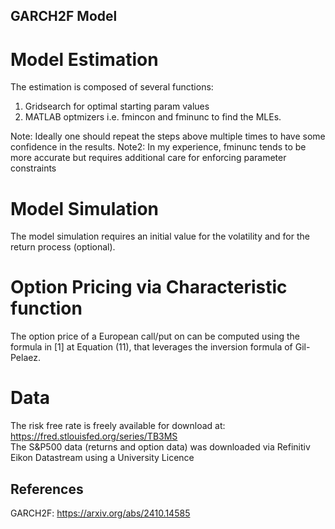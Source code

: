 ## GARCH2F Model 

# Model Estimation  

The estimation is composed of several functions: 

1) Gridsearch for optimal starting param values
2) MATLAB optmizers i.e. fmincon and fminunc to find the MLEs.

 Note: Ideally one should repeat the steps above multiple times to have some confidence in the results. 
 Note2: In my experience, fminunc tends to be more accurate but requires additional care for enforcing parameter constraints 

# Model Simulation  

The model simulation requires an initial value for the volatility and for the return process (optional).

# Option Pricing via Characteristic function

The option price of a European call/put on can be computed using the formula in [1] at Equation (11), that leverages the inversion formula of Gil-Pelaez.

# Data

The risk free rate is freely available for download at: https://fred.stlouisfed.org/series/TB3MS \
The S&P500 data (returns and option data) was downloaded via Refinitiv Eikon Datastream using a University Licence

 ## References
 GARCH2F: https://arxiv.org/abs/2410.14585


